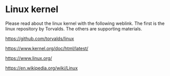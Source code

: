 
# Linux kernel

Please read about the linux kernel with the following weblink. The first 
is the linux repository by Torvalds. The others are supporting materials. 

https://github.com/torvalds/linux

https://www.kernel.org/doc/html/latest/

https://www.linux.org/

https://en.wikipedia.org/wiki/Linux
